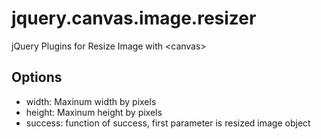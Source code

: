 jquery.canvas.image.resizer
===========================

jQuery Plugins for Resize Image with &lt;canvas>

## Options
* width: Maxinum width by pixels
* height: Maxinum height by pixels
* success: function of success, first parameter is resized image object
